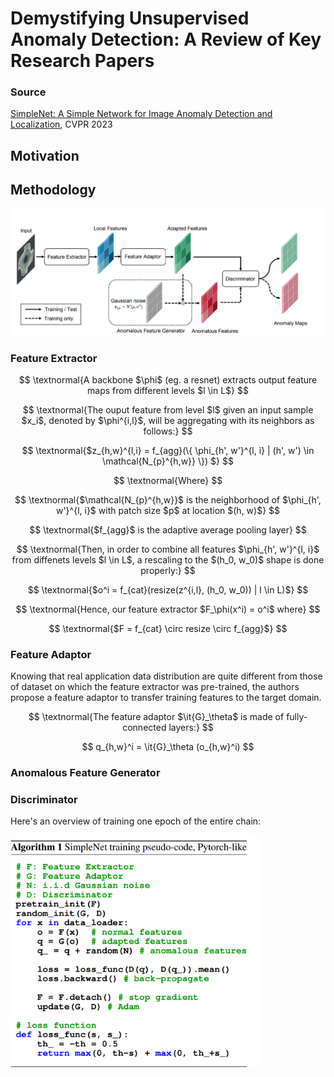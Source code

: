 
# Demystifying Unsupervised Anomaly Detection: A Review of Key Research Papers

### Source
[SimpleNet: A Simple Network for Image Anomaly Detection and Localization](https://openaccess.thecvf.com/content/CVPR2023/html/Liu_SimpleNet_A_Simple_Network_for_Image_Anomaly_Detection_and_Localization_CVPR_2023_paper.html), CVPR 2023

## Motivation

## Methodology

<img src="figures/simple-net/methodology.png" alt="drawing" width="600"/>


### Feature Extractor

$$
\textnormal{A backbone $\phi$ (eg. a resnet)
extracts output feature maps from different levels $l \in L$}
$$

$$
\textnormal{The ouput feature from level $l$ given an input sample $x_i$, denoted by $\phi^{i,l}$, will be aggregating with its neighbors as follows:}
$$

$$
\textnormal{$z_{h,w}^{l,i} = f_{agg}(\{ \phi_{h', w'}^{l, i}  | (h', w') \in \mathcal{N_{p}^{h,w}} \}) $}
$$

$$
\textnormal{Where}
$$

$$
\textnormal{$\mathcal{N_{p}^{h,w}}$ is the neighborhood of $\phi_{h', w'}^{l, i}$ with patch size $p$ at location $(h, w)$} 
$$

$$
\textnormal{$f_{agg}$ is the adaptive average pooling layer}
$$

$$
\textnormal{Then, in order to combine all features $\phi_{h', w'}^{l, i}$ from diffenets levels $l \in L$, a rescaling to the $(h_0, w_0)$ shape is done properly:}
$$

$$
\textnormal{$o^i = f_{cat}(resize(z^{i,l}, (h_0, w_0)) | l \in L)$}
$$

$$
\textnormal{Hence, our feature extractor $F_\phi(x^i) = o^i$ where} $$

$$
\textnormal{$F = f_{cat} \circ resize \circ f_{agg}$}
$$

### Feature Adaptor

Knowing that real application data distribution are quite different from those of dataset on which the feature extractor was pre-trained, the authors propose a feature adaptor to transfer training features to the target domain.  

$$
\textnormal{The feature adaptor $\it{G}_\theta$ is made of fully-connected layers:}
$$

$$
q_{h,w}^i = \it{G}_\theta (o_{h,w}^i)
$$

### Anomalous Feature Generator

### Discriminator



Here's an overview of training one epoch of the entire chain:

<img src="figures/simple-net/algo.png" alt="drawing" width="400"/>



